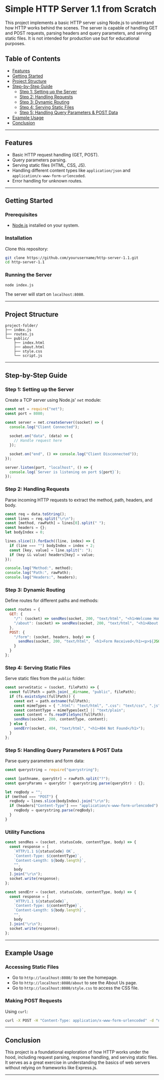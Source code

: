 
# Simple HTTP Server 1.1 from Scratch
This project implements a basic HTTP server using Node.js to understand how HTTP works behind the scenes. The server is capable of handling GET and POST requests, parsing headers and query parameters, and serving static files. It is not intended for production use but for educational purposes.

## Table of Contents
- [Features](#features)
- [Getting Started](#getting-started)
- [Project Structure](#project-structure)
- [Step-by-Step Guide](#step-by-step-guide)
  - [Step 1: Setting up the Server](#step-1-setting-up-the-server)
  - [Step 2: Handling Requests](#step-2-handling-requests)
  - [Step 3: Dynamic Routing](#step-3-dynamic-routing)
  - [Step 4: Serving Static Files](#step-4-serving-static-files)
  - [Step 5: Handling Query Parameters & POST Data](#step-5-handling-query-parameters--post-data)
- [Example Usage](#example-usage)
- [Conclusion](#conclusion)

---

## Features
- Basic HTTP request handling (GET, POST).
- Query parameters parsing.
- Serving static files (HTML, CSS, JS).
- Handling different content types like `application/json` and `application/x-www-form-urlencoded`.
- Error handling for unknown routes.

---

## Getting Started

### Prerequisites
- [Node.js](https://nodejs.org/) installed on your system.

### Installation
Clone this repository:
```bash
git clone https://github.com/yourusername/http-server-1.1.git
cd http-server-1.1
```

### Running the Server
```bash
node index.js
```

The server will start on `localhost:8080`.

---

## Project Structure
```
project-folder/
├── index.js
├── routes.js
└── public/
    ├── index.html
    ├── about.html
    ├── style.css
    └── script.js
```

---

## Step-by-Step Guide

### Step 1: Setting up the Server
Create a TCP server using Node.js' `net` module:
```javascript
const net = require("net");
const port = 8080;

const server = net.createServer((socket) => {
  console.log("Client Connected");
  
  socket.on("data", (data) => {
    // Handle request here
  });

  socket.on("end", () => console.log("Client Disconnected"));
});

server.listen(port, "localhost", () => {
  console.log(`Server is listening on port ${port}`);
});
```

### Step 2: Handling Requests
Parse incoming HTTP requests to extract the method, path, headers, and body.
```javascript
const req = data.toString();
const lines = req.split("\r\n");
const [method, rawPath] = lines[0].split(" ");
const headers = {};
let bodyIndex = 0;

lines.slice(1).forEach((line, index) => {
  if (line === "") bodyIndex = index + 2;
  const [key, value] = line.split(": ");
  if (key && value) headers[key] = value;
});

console.log("Method:", method);
console.log("Path:", rawPath);
console.log("Headers:", headers);
```

### Step 3: Dynamic Routing
Define routes for different paths and methods:
```javascript
const routes = {
  GET: {
    "/": (socket) => sendRes(socket, 200, "text/html", "<h1>Welcome Home!</h1>"),
    "/about": (socket) => sendRes(socket, 200, "text/html", "<h1>About Us Page</h1>"),
  },
  POST: {
    "/form": (socket, headers, body) => {
      sendRes(socket, 200, "text/html", `<h1>Form Received</h1><p>${JSON.stringify(body)}</p>`);
    }
  }
};
```

### Step 4: Serving Static Files
Serve static files from the `public` folder:
```javascript
const serveStatic = (socket, filePath) => {
  const fullPath = path.join(__dirname, "public", filePath);
  if (fs.existsSync(fullPath)) {
    const ext = path.extname(fullPath);
    const mimeTypes = { ".html": "text/html", ".css": "text/css", ".js": "application/javascript" };
    const contentType = mimeTypes[ext] || "text/plain";
    const content = fs.readFileSync(fullPath);
    sendRes(socket, 200, contentType, content);
  } else {
    sendErr(socket, 404, "text/html", "<h1>404 Not Found</h1>");
  }
};
```

### Step 5: Handling Query Parameters & POST Data
Parse query parameters and form data:
```javascript
const querystring = require("querystring");

const [pathname, queryStr] = rawPath.split("?");
const queryParams = queryStr ? querystring.parse(queryStr) : {};

let reqBody = "";
if (method === "POST") {
  reqBody = lines.slice(bodyIndex).join("\r\n");
  if (headers["Content-Type"] === "application/x-www-form-urlencoded") {
    reqBody = querystring.parse(reqBody);
  }
}
```

### Utility Functions
```javascript
const sendRes = (socket, statusCode, contentType, body) => {
  const response = [
    `HTTP/1.1 ${statusCode} OK`,
    `Content-Type: ${contentType}`,
    `Content-Length: ${body.length}`,
    "",
    body
  ].join("\r\n");
  socket.write(response);
};

const sendErr = (socket, statusCode, contentType, body) => {
  const response = [
    `HTTP/1.1 ${statusCode}`,
    `Content-Type: ${contentType}`,
    `Content-Length: ${body.length}`,
    "",
    body
  ].join("\r\n");
  socket.write(response);
};
```

---

## Example Usage

### Accessing Static Files
- Go to `http://localhost:8080/` to see the homepage.
- Go to `http://localhost:8080/about` to see the About Us page.
- Go to `http://localhost:8080/style.css` to access the CSS file.

### Making POST Requests
Using `curl`:
```bash
curl -X POST -H "Content-Type: application/x-www-form-urlencoded" -d "name=John&age=30" http://localhost:8080/form
```

---

## Conclusion
This project is a foundational exploration of how HTTP works under the hood, including request parsing, response handling, and serving static files. It serves as a great exercise in understanding the basics of web servers without relying on frameworks like Express.js.

---
